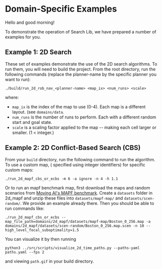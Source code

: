 # Domain-Specific Examples
Hello and good morning!

To demonstrate the operation of Search Lib, we have prepared a number of examples for you.

## Example 1: 2D Search
These set of examples demonstrate the use of the 2D search algorithms. To run them, you will need to build the project. From the root directory, run the following commands (replace the planner-name by the specific planner you want to run):

```
./build/run_2d_rob_nav_<planner-name> <map_ix> <num_runs> <scale>
```

where:
- `map_ix` is the index of the map to use (0-4). Each map is a different layout. (see `domains/data`.
- `num_runs` is the number of runs to perform. Each with a different random start and goal state.
- `scale` is a scaling factor applied to the map -- making each cell larger or smaller. (1 < integer.)


## Example 2: 2D Conflict-Based Search (CBS)
From your `build` directory, run the following command to run the algorithm. To use a custom map, ( specified using integer identifiers) for specific custom maps:
```
./run_2d_mapf_cbs_or_ecbs -m 6 -a ignore -n 4 -h 1.1
```
Or to run an mapf benchmark map, first download the maps and random scenarios from [Moving AI's MAPF benchmark](https://movingai.com/benchmarks/mapf.html). Create a `datasets` folder in 2d_mapf and unzip these files into `datasets/mapf-map/` and `datasets/scen-random/`. We provide an example already there. Then you should be able to run commands like:
```
./run_2d_mapf_cbs_or_ecbs --map_file_path=domains/2d_mapf/datasets/mapf-map/Boston_0_256.map -a domains/2d_mapf/datasets/scen-random/Boston_0_256.map.scen -n 10 --high_level_focal_suboptimality=1.5
```

You can visualize it by then running
```
python3 ../src/scripts/visualize_2d_time_paths.py --paths-yaml paths.yaml --fps 2
```
and viewing `path.gif` in your build directory.